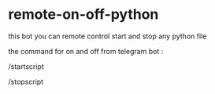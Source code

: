 # remote-on-off-python

this bot you can remote control start and stop any python file 

the command for on and off from telegram bot :


/startscript



/stopscript
